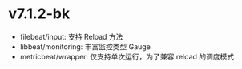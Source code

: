 # v7.1.2-bk

* filebeat/input: 支持 Reload 方法
* libbeat/monitoring: 丰富监控类型 Gauge
* metricbeat/wrapper: 仅支持单次运行，为了兼容 reload 的调度模式
